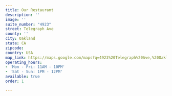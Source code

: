 ```yaml
---
title: Our Restaurant
description: ''
image: ''
suite_number: "4923"
street: Telegraph Ave
county: ''
city: Oakland
state: CA
zipcode:
country: USA
map_link: https://maps.google.com/maps?q=4923%20Telegraph%20Ave,%20Oakland
operating_hours:
- 'Mon - Fri: 11AM - 10PM'
- 'Sat - Sun: 1PM - 12PM'
available: true
order: 1

---
```

